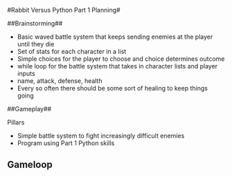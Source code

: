 #Rabbit Versus Python Part 1 Planning#

##Brainstorming##

- Basic waved battle system that keeps sending enemies at the player until they die
- Set of stats for each character in a list
- Simple choices for the player to choose and choice determines outcome
- while loop for the battle system that takes in character lists and player inputs
- name, attack, defense, health
- Every so often there should be some sort of healing to keep things going

##Gameplay##

Pillars
- Simple battle system to fight increasingly difficult enemies
- Program using Part 1 Python skills

Gameloop
- 
